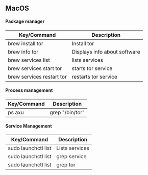 ## MacOS

#### Package manager
| Key/Command | Description |
| ----------- | ----------- |
| brew install tor | Install tor |
| brew info tor |  Displays info about software |
| brew services list | lists services |
| brew services start tor | starts tor service |
| brew services restart tor| restarts tor service |

#### Process management
| Key/Command | Description |
| ----------- | ----------- |
| ps axu | grep "/bin/tor" | Lists processes with "bin/tor" |


#### Service Management
| Key/Command | Description |
| ----------- | ----------- |
| sudo launchctl list | Lists services |
| sudo launchctl list | grep service | Lists services named 'service' |
| sudo launchctl list | grep tor | Lists services named 'tor' |




#### 



